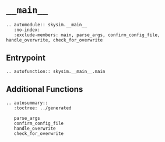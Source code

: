 # `__main__`

```{eval-rst}
.. automodule:: skysim.__main__
   :no-index:
   :exclude-members: main, parse_args, confirm_config_file, handle_overwrite, check_for_overwrite
```

## Entrypoint

```{eval-rst}
.. autofunction:: skysim.__main__.main
```

## Additional Functions

```{eval-rst}
.. autosummary::
   :toctree: ../generated

   parse_args
   confirm_config_file
   handle_overwrite
   check_for_overwrite
```
